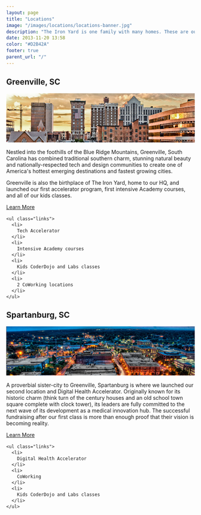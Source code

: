 ```yaml
---
layout: page
title: "Locations"
image: "/images/locations/locations-banner.jpg"
description: "The Iron Yard is one family with many homes. These are our cities."
date: 2013-11-20 13:58
color: "#D2B42A"
footer: true
parent_url: "/"
---
```


<div class="location-index">
  <div class="span8">
    <h2>Greenville, SC</h2>
  </div>
  <img class="header-image" src="/images/locations/locations-greenville.jpg"/>
  <div class="span8">
    <p>Nestled into the foothills of the Blue Ridge Mountains, Greenville, South Carolina has combined traditional southern charm, stunning natural beauty and nationally-respected tech and design communities to create one of America's hottest emerging destinations and fastest growing cities.</p>
    <p>Greenville is also the birthplace of The Iron Yard, home to our HQ, and launched our first accelerator program, first intensive Academy courses, and all of our kids classes.</p>
  </div>

  <div class="article-sidebar span4">
    <a class="available-button" href="/locations/greenville">
      <p>Learn More</p>
    </a>

    <ul class="links">
      <li>
        Tech Accelerator
      </li>
      <li>
        Intensive Academy courses
      </li>
      <li>
        Kids CoderDojo and Labs classes
      </li>
      <li>
        2 CoWorking locations
      </li>
    </ul>
  </div>
</div>


<div class="location-index">
  <div class="span8">
    <h2>Spartanburg, SC</h2>
  </div>
  <img class="header-image" src="/images/locations/locations-spartanburg.jpg"/>
  <div class="span8">
    <p>A proverbial sister-city to Greenville, Spartanburg is where we launched our second location and Digital Health Accelerator. Originally known for its historic charm (think turn of the century houses and an old school town square complete with clock tower), its leaders are fully committed to the next wave of its development as a medical innovation hub. The successful fundraising after our first class is more than enough proof that their vision is becoming reality.</p>
  </div>

  <div class="article-sidebar span4">
    <a class="available-button" href="#">
      <p>Learn More</p>
    </a>

    <ul class="links">
      <li>
        Digital Health Accelerator
      </li>
      <li>
        CoWorking
      </li>
      <li>
        Kids CoderDojo and Labs classes
      </li>
    </ul>
  </div>
</div>


<!-- <div class="location-index">
  <div class="span8">
    <h2>Cool Town</h2>
  </div>
  <img class="header-image" src="http://placehold.it/960x250?text=Iron+Sunset"/>
  <div class="span8">
    <p>Mlkshk Vice shabby chic fixie. XOXO next level kogi, skateboard lomo kitsch keffiyeh PBR&B disrupt church-key 90's. Viral dreamcatcher letterpress, brunch swag irony meggings Marfa. Cliche ethnic banjo, VHS locavore drinking vinegar McSweeney's. Banjo mlkshk bespoke shabby chic, stumptown fixie artisan keffiyeh kale chips 3 wolf moon. Pug street art beard fingerstache sriracha mixtape Wes Anderson 90's XOXO wayfarers, meh raw denim hella. Sustainable Wes Anderson bitters, plaid Pitchfork fanny pack Pinterest Odd Future seitan.</p>
  </div>

  <div class="article-sidebar span4">
    <a class="available-button" href="#">
      <p>Learn More</p>
    </a>

    <ul class="links">
      <li>
        Actually scenester
      </li>
      <li>
        Thundercats
      </li>
      <li>
        Organic Cosby sweater
      </li>
      <li>
        Viral kale chips
      </li>
      <li>
        Dreamcatcher meggings
      </li>
    </ul>
  </div>
</div> -->